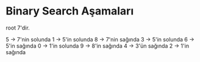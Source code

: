 # Binary Search Aşamaları

root 7'dir.

5 -> 7'nin solunda
1 -> 5'in solunda
8 -> 7'nin sağında
3 -> 5'in solunda
6 -> 5'in sağında
0 -> 1'in solunda
9 -> 8'in sağında
4 -> 3'ün sağında
2 -> 1'in sağında
